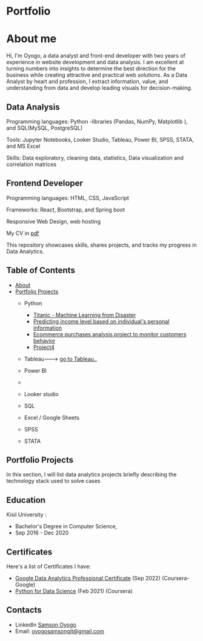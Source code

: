 # Portfolio
# About me
Hi, I'm Oyogo, a data analyst and front-end developer with two years of experience in website development and data analysis. I am excellent at turning numbers into insights to determine the best direction for the business while creating attractive and practical web solutions. As a Data Analyst by heart and profession, I extract information, value, and understanding from data and develop leading visuals for decision-making.

## Data Analysis
Programming languages: Python -libraries (Pandas, NumPy, Matplotlib ), and SQL(MySQL, PostgreSQL)

Tools: Jupyter Notebooks, Looker Studio, Tableau, Power BI, SPSS, STATA, and MS Excel 

Skills: Data exploratory, cleaning data, statistics, Data visualization and correlation matrices
## Frontend Developer
Programming languages: HTML, CSS, JavaScript

Frameworks: React, Bootstrap, and Spring boot

Responsive Web Design, web hosting

My CV in [pdf](https://github.com/Samsyogo/Portfolio-DataAnalysis/blob/main/MATONGO_SAMSON-CV.pdf)

This repository showcases skills, shares projects, and tracks my progress in Data Analytics.
## Table of Contents
- [About](https://github.com/Samsyogo/Portfolio-DataAnalysis/edit/main/README.md#about-me)
- [Portfolio Projects]()
  - Python
    - [Titanic - Machine Learning from Disaster](https://github.com/Samsyogo/Data-Project1/blob/main/Titanic%20-%20Machine%20Learning%20from%20Disaster/titanic.ipynb)
    - [Predicting income level based on individual's personal information](https://github.com/Samsyogo/predicting-income-level-based-on-the-individual-s-personal-information)
    - [Ecommerce purchases analysis project to monitor customers behavior](https://github.com/Samsyogo/Ecommerce-purchases-analysis-project-to-monitor-customers--behavior/blob/main/Ecommerce.ipynb)
    - [Project4]()
      
 
  - Tableau---> [go to Tableau..](https://public.tableau.com/app/profile/samson.matongo)
  - Power BI[]()
  - 
  - Looker studio []()
  
  - SQL[]()
  - Excel / Google Sheets
  - SPSS
  - STATA
      
## Portfolio Projects
In this section, I will list data analytics projects briefly describing the technology stack used to solve cases

## Education
Kisii University : 
 - Bachelor's Degree in Computer Science,
 - Sep 2016 - Dec 2020

## Certificates
 Here's a list of Certificates I have:
- [Google Data Analytics Professional Certificate]() (Sep 2022) (Coursera-Google)
- [Python for Data Science]() (Feb 2021) (Coursera)

## Contacts
- LinkedIn [Samson Oyogo](https://www.linkedin.com/in/samson-oyogo/)
- Email: oyogosamsongit@gmail.com
